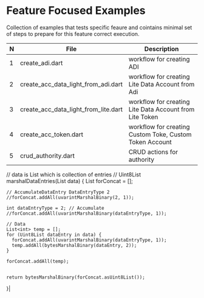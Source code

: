 # Feature Focused Examples

Collection of examples that tests specific feaure and cointains minimal set of steps to prepare for this
feature correct execution.

| N   | File                                 | Description                                             |   
|-----|--------------------------------------|---------------------------------------------------------|
| 1   | create_adi.dart                      | workflow for creating ADI                               |  
| 2   | create_acc_data_light_from_adi.dart  | workflow for creating Lite Data Account from Adi        |   
| 3   | create_acc_data_light_from_lite.dart | workflow for creating Lite Data Account from Lite Token |  
| 4   | create_acc_token.dart                | workflow for creating Custom Toke, Custom Token Account |  
| 5   | crud_authority.dart                  | CRUD actions for authority  


// data is List<Uint8List> which is collection of entries
//
Uint8List marshalDataEntries(List<Uint8List> data) {
List<int> forConcat = [];

    // AccumulateDataEntry DataEntryType 2
    //forConcat.addAll(uvarintMarshalBinary(2, 1));

    int dataEntryType = 2; // Accumulate
    //forConcat.addAll(uvarintMarshalBinary(dataEntryType, 1));

    // Data
    List<int> temp = [];
    for (Uint8List dataEntry in data) {
      forConcat.addAll(uvarintMarshalBinary(dataEntryType, 1));
      temp.addAll(bytesMarshalBinary(dataEntry, 2));
    }

    forConcat.addAll(temp);


    return bytesMarshalBinary(forConcat.asUint8List());
}|  